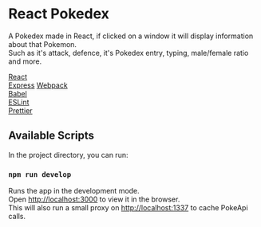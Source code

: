 # React Pokedex

A Pokedex made in React, if clicked on a window it will display information about that Pokemon.<br>
Such as it's attack, defence, it's Pokedex entry, typing, male/female ratio and more.

[React](https://reactjs.org/)<br>
[Express](https://expressjs.com)
[Webpack](https://webpack.js.org/)<br>
[Babel](https://babeljs.io/)<br>
[ESLint](https://eslint.org/)<br>
[Prettier](https://prettier.io/)<br>

## Available Scripts

In the project directory, you can run:

### `npm run develop`
Runs the app in the development mode.<br>
Open [http://localhost:3000](http://localhost:3000) to view it in the browser.<br>
This will also run a small proxy on [http://localhost:1337](http://localhost:1337) to cache PokeApi calls.
